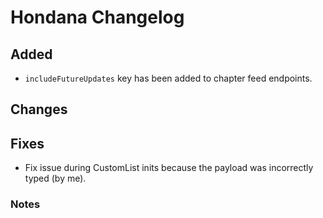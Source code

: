 # Hondana Changelog

## Added
- `includeFutureUpdates` key has been added to chapter feed endpoints.

## Changes

## Fixes
- Fix issue during CustomList inits because the payload was incorrectly typed (by me).

### Notes
